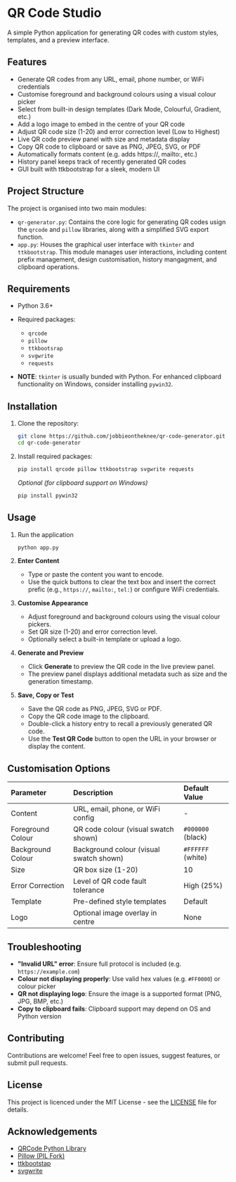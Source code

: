 # QR Code Studio

A simple Python application for generating QR codes with custom styles, templates, and a preview interface.

## Features

- Generate QR codes from any URL,  email, phone number, or WiFi credentials
- Customise foreground and background colours using a visual colour picker
- Select from built-in design templates (Dark Mode, Colourful, Gradient, etc.)
- Add a logo image to embed in the centre of your QR code
- Adjust QR code size (1-20) and error correction level (Low to Highest)
- Live QR code preview panel with size and metadata display
- Copy QR code to clipboard or save as PNG, JPEG, SVG, or PDF
- Automatically formats content (e.g. adds https://, mailto:, etc.)
- History panel keeps track of recently generated QR codes
- GUI built with ttkbootstrap for a sleek, modern UI


## Project Structure
The project is organised into two main modules:
- `qr-generator.py`: Contains the core logic for generating QR codes usign the `qrcode` and `pillow` libraries, along with a simplified SVG export function.
- `app.py`: Houses the graphical user interface with `tkinter` and `ttkbootstrap`. This module manages user interactions, including content prefix management, design customisation, history mangagment, and clipboard operations.

## Requirements

- Python 3.6+
- Required packages:
  - `qrcode`
  - `pillow`
  - `ttkbootsrap`
  - `svgwrite`
  - `requests` 

- **NOTE**: `tkinter` is usually bunded with Python. For enhanced clipboard functionality on Windows, consider installing `pywin32`. 

## Installation

1. Clone the repository:

   ```bash
   git clone https://github.com/jobbieontheknee/qr-code-generator.git
   cd qr-code-generator
   ```
2. Install required packages:

   ```bash
   pip install qrcode pillow ttkbootstrap svgwrite requests
   ```
   *Optional (for clipboard support on Windows)*
   ```bash
   pip install pywin32
   ```

## Usage
1. Run the application

   ```bash
   python app.py
   ```
2. **Enter Content**
    - Type or paste the content you want to encode.
    - Use the quick buttons to clear the text box and insert the correct prefic (e.g., `https://`, `mailto:`, `tel:`) or configure WiFi credentials.
3. **Customise Appearance**
    - Adjust foreground and background colours using the visual colour pickers.
    - Set QR size (1-20) and error correction level.
    - Optionally select a built-in template or upload a logo.
4. **Generate and Preview**
   - Click **Generate** to preview the QR code in the live preview panel.
   - The preview panel displays additional metadata such as size and the generation timestamp.  
5. **Save, Copy or Test**
   - Save the QR code as PNG, JPEG, SVG or PDF.
   - Copy the QR code image to the clipboard. 
   - Double-click a history entry to recall a previously generated QR code.
   - Use the **Test QR Code** button to open the URL in your browser or display the content.

## Customisation Options
| Parameter | Description | Default Value |
| :--- | :--- | :--- |
| Content | URL, email, phone, or WiFi config | -
| Foreground Colour | QR code colour (visual swatch shown) | `#000000` (black)
| Background Colour | Background colour (visual swatch shown) | `#FFFFFF` (white)
| Size | QR box size (1-20) | 10
| Error Correction | Level of QR code fault tolerance | High (25%)
| Template | Pre-defined style templates | Default
| Logo | Optional image overlay in centre | None |

## Troubleshooting
- **"Invalid URL" error**: Ensure full protocol is included (e.g. `https://example.com`)
- **Colour not displaying properly**: Use valid hex values (e.g. `#FF0000`) or colour picker
- **QR not displaying logo**: Ensure the image is a supported format (PNG, JPG, BMP, etc.)
- **Copy to clipboard fails**: Clipboard support may depend on OS and Python version

## Contributing
Contributions are welcome! Feel free to open issues, suggest features, or submit pull requests.

## License
This project is licenced under the MIT License - see the [LICENSE](https://license/) file for details.

## Acknowledgements
* [QRCode Python Library](https://github.com/lincolnloop/python-qrcode)
* [Pillow (PIL Fork)](https://python-pillow.org/)
* [ttkbootstap](https://github.com/israel-dryer/ttkbootstrap)
* [svgwrite](https://github.com/mozman/svgwrite)